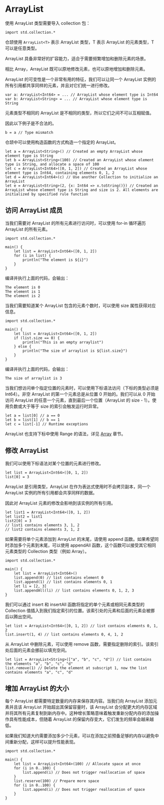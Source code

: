 # ArrayList

使用 ArrayList 类型需要导入 collection 包：

<!-- run -->

```cangjie
import std.collection.*
```

仓颉使用 `ArrayList<T>` 表示 ArrayList 类型，T 表示 ArrayList 的元素类型，T 可以是任意类型。

ArrayList 具备非常好的扩容能力，适合于需要频繁增加和删除元素的场景。

相比 Array，ArrayList 既可以原地修改元素，也可以原地增加和删除元素。

ArrayList 的可变性是一个非常有用的特征，我们可以让同一个 ArrayList 实例的所有引用都共享同样的元素，并且对它们统一进行修改。

```cangjie
var a: ArrayList<Int64> = ... // ArrayList whose element type is Int64
var b: ArrayList<String> = ... // ArrayList whose element type is String
```

元素类型不相同的 ArrayList 是不相同的类型，所以它们之间不可以互相赋值。

因此以下例子是不合法的。

```cangjie
b = a // Type mismatch
```

仓颉中可以使用构造函数的方式构造一个指定的 ArrayList。

<!-- run -->

```cangjie
let a = ArrayList<String>() // Created an empty ArrayList whose element type is String
let b = ArrayList<String>(100) // Created an ArrayList whose element type is String, and allocate a space of 100
let c = ArrayList<Int64>([0, 1, 2]) // Created an ArrayList whose element type is Int64, containing elements 0, 1, 2
let d = ArrayList<Int64>(c) // Use another Collection to initialize an ArrayList
let e = ArrayList<String>(2, {x: Int64 => x.toString()}) // Created an ArrayList whose element type is String and size is 2. All elements are initialized by specified rule function
```

## 访问 ArrayList 成员

当我们需要对 ArrayList 的所有元素进行访问时，可以使用 for-in 循环遍历 ArrayList 的所有元素。

<!-- verify -->

```cangjie
import std.collection.*

main() {
    let list = ArrayList<Int64>([0, 1, 2])
    for (i in list) {
        println("The element is ${i}")
    }
}
```

编译并执行上面的代码，会输出：

```text
The element is 0
The element is 1
The element is 2
```

当我们需要知道某个 ArrayList 包含的元素个数时，可以使用 size 属性获得对应信息。

<!-- verify -->

```cangjie
import std.collection.*

main() {
    let list = ArrayList<Int64>([0, 1, 2])
    if (list.size == 0) {
        println("This is an empty arraylist")
    } else {
        println("The size of arraylist is ${list.size}")
    }
}
```

编译并执行上面的代码，会输出：

```text
The size of arraylist is 3
```

当我们想访问单个指定位置的元素时，可以使用下标语法访问（下标的类型必须是 Int64）。非空 ArrayList 的第一个元素总是从位置 0 开始的。我们可以从 0 开始访问 ArrayList 的任意一个元素，直到最后一个位置（ArrayList 的 size - 1）。使用负数或大于等于 size 的索引会触发运行时异常。

```cangjie
let a = list[0] // a == 0
let b = list[1] // b == 1
let c = list[-1] // Runtime exceptions
```

ArrayList 也支持下标中使用 Range 的语法，详见 [Array](../basic_data_type/array.md#array) 章节。

## 修改 ArrayList

我们可以使用下标语法对某个位置的元素进行修改。

<!-- run -->

```cangjie
let list = ArrayList<Int64>([0, 1, 2])
list[0] = 3
```

ArrayList 是引用类型，ArrayList 在作为表达式使用时不会拷贝副本，同一个 ArrayList 实例的所有引用都会共享同样的数据。

因此对 ArrayList 元素的修改会影响到该实例的所有引用。

<!-- run -->

```cangjie
let list1 = ArrayList<Int64>([0, 1, 2])
let list2 = list1
list2[0] = 3
// list1 contains elements 3, 1, 2
// list2 contains elements 3, 1, 2
```

如果需要将单个元素添加到 ArrayList 的末尾，请使用 append 函数。如果希望同时添加多个元素到末尾，可以使用 appendAll 函数，这个函数可以接受其它相同元素类型的 Collection 类型（例如 Array）。

<!-- run -->

```cangjie
import std.collection.*

main() {
    let list = ArrayList<Int64>()
    list.append(0) // list contains element 0
    list.append(1) // list contains elements 0, 1
    let li = [2, 3]
    list.appendAll(li) // list contains elements 0, 1, 2, 3
}
```

我们可以通过 insert 和 insertAll 函数将指定的单个元素或相同元素类型的 Collection 值插入到我们指定索引的位置。该索引处的元素和后面的元素会被挪后以腾出空间。

<!-- run -->

```cangjie
let list = ArrayList<Int64>([0, 1, 2]) // list contains elements 0, 1, 2
list.insert(1, 4) // list contains elements 0, 4, 1, 2
```

从 ArrayList 中删除元素，可以使用 remove 函数，需要指定删除的索引。该索引处后面的元素会挪前以填充空间。

<!-- run -->

```cangjie
let list = ArrayList<String>(["a", "b", "c", "d"]) // list contains the elements "a", "b", "c", "d"
list.remove(1) // Delete the element at subscript 1, now the list contains elements "a", "c", "d"
```

## 增加 ArrayList 的大小

每个 ArrayList 都需要特定数量的内存来保存其内容。当我们向 ArrayList 添加元素并且该 ArrayList 开始超出其保留容量时，该 ArrayList 会分配更大的内存区域并将其所有元素复制到新内存中。这种增长策略意味着触发重新分配内存的添加操作具有性能成本，但随着 ArrayList 的保留内存变大，它们发生的频率会越来越低。

如果我们知道大约需要添加多少个元素，可以在添加之前预备足够的内存以避免中间重新分配，这样可以提升性能表现。

<!-- run -->

```cangjie
import std.collection.*

main() {
    let list = ArrayList<Int64>(100) // Allocate space at once
    for (i in 0..100) {
        list.append(i) // Does not trigger reallocation of space
    }
    list.reserve(100) // Prepare more space
    for (i in 0..100) {
        list.append(i) // Does not trigger reallocation of space
    }
}
```
